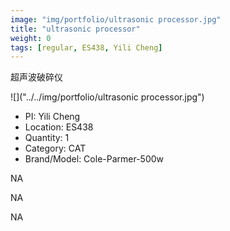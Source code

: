 ```yaml
---
image: "img/portfolio/ultrasonic processor.jpg"
title: "ultrasonic processor"
weight: 0
tags: [regular, ES438, Yili Cheng]
---
```


超声波破碎仪

<!--more-->

![]("../../img/portfolio/ultrasonic processor.jpg")

- PI: Yili Cheng
- Location: ES438
- Quantity: 1
- Category: CAT
- Brand/Model: Cole-Parmer-500w

NA

NA

NA
